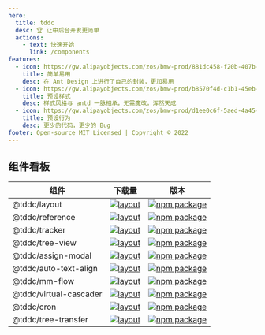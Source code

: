 ```yaml
---
hero:
  title: tddc
  desc: 🏆 让中后台开发更简单
  actions:
    - text: 快速开始
      link: /components
features:
  - icon: https://gw.alipayobjects.com/zos/bmw-prod/881dc458-f20b-407b-947a-95104b5ec82b/k79dm8ih_w144_h144.png
    title: 简单易用
    desc: 在 Ant Design 上进行了自己的封装，更加易用
  - icon: https://gw.alipayobjects.com/zos/bmw-prod/b8570f4d-c1b1-45eb-a1da-abff53159967/kj9t990h_w144_h144.png
    title: 预设样式
    desc: 样式风格与 antd 一脉相承，无需魔改，浑然天成
  - icon: https://gw.alipayobjects.com/zos/bmw-prod/d1ee0c6f-5aed-4a45-a507-339a4bfe076c/k7bjsocq_w144_h144.png
    title: 预设行为
    desc: 更少的代码，更少的 Bug
footer: Open-source MIT Licensed | Copyright © 2022
---
```


## 组件看板

| 组件 | 下载量 | 版本 |
| --- | --- | --- |
| @tddc/layout | [![layout](https://img.shields.io/npm/dw/@tddc/layout.svg)](https://www.npmjs.com/package/@tddc/layout) | [![npm package](https://img.shields.io/npm/v/@tddc/layout.svg?style=flat-square?style=flat-square)](https://www.npmjs.com/package/@tddc/layout) |
| @tddc/reference | [![layout](https://img.shields.io/npm/dw/@tddc/reference.svg)](https://www.npmjs.com/package/@tddc/reference) | [![npm package](https://img.shields.io/npm/v/@tddc/reference.svg?style=flat-square?style=flat-square)](https://www.npmjs.com/package/@tddc/reference) |
| @tddc/tracker | [![layout](https://img.shields.io/npm/dw/@tddc/tracker.svg)](https://www.npmjs.com/package/@tddc/tracker) | [![npm package](https://img.shields.io/npm/v/@tddc/tracker.svg?style=flat-square?style=flat-square)](https://www.npmjs.com/package/@tddc/tracker) |
| @tddc/tree-view | [![layout](https://img.shields.io/npm/dw/@tddc/treeview.svg)](https://www.npmjs.com/package/@tddc/tree-view) | [![npm package](https://img.shields.io/npm/v/@tddc/tree-view.svg?style=flat-square?style=flat-square)](https://www.npmjs.com/package/@tddc/tree-view) |
| @tddc/assign-modal | [![layout](https://img.shields.io/npm/dw/@tddc/assign-modal.svg)](https://www.npmjs.com/package/@tddc/assign-modal) | [![npm package](https://img.shields.io/npm/v/@tddc/assign-modal.svg?style=flat-square?style=flat-square)](https://www.npmjs.com/package/@tddc/assign-modal) |
| @tddc/auto-text-align | [![layout](https://img.shields.io/npm/dw/@tddc/auto-text-align.svg)](https://www.npmjs.com/package/@tddc/auto-text-align) | [![npm package](https://img.shields.io/npm/v/@tddc/auto-text-align.svg?style=flat-square?style=flat-square)](https://www.npmjs.com/package/@tddc/auto-text-align) |
| @tddc/mm-flow | [![layout](https://img.shields.io/npm/dw/@tddc/mm-flow.svg)](https://www.npmjs.com/package/@tddc/mm-flow) | [![npm package](https://img.shields.io/npm/v/@tddc/mm-flow.svg?style=flat-square?style=flat-square)](https://www.npmjs.com/package/@tddc/mm-flow) |
| @tddc/virtual-cascader | [![layout](https://img.shields.io/npm/dw/@tddc/virtual-cascader.svg)](https://www.npmjs.com/package/@tddc/virtual-cascader) | [![npm package](https://img.shields.io/npm/v/@tddc/virtual-cascader.svg?style=flat-square?style=flat-square)](https://www.npmjs.com/package/@tddc/virtual-cascader) |
| @tddc/cron | [![layout](https://img.shields.io/npm/dw/@tddc/cron.svg)](https://www.npmjs.com/package/@tddc/cron) | [![npm package](https://img.shields.io/npm/v/@tddc/cron.svg?style=flat-square?style=flat-square)](https://www.npmjs.com/package/@tddc/cron) |
| @tddc/tree-transfer | [![layout](https://img.shields.io/npm/dw/@tddc/tree-transfer.svg)](https://www.npmjs.com/package/@tddc/tree-transfer) | [![npm package](https://img.shields.io/npm/v/@tddc/tree-transfer.svg?style=flat-square?style=flat-square)](https://www.npmjs.com/package/@tddc/tree-transfer) |
